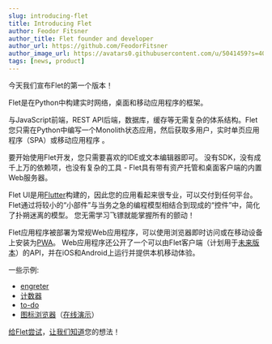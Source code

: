 ```yaml
---
slug: introducing-flet
title: Introducing Flet
author: Feodor Fitsner
author_title: Flet founder and developer
author_url: https://github.com/FeodorFitsner
author_image_url: https://avatars0.githubusercontent.com/u/5041459?s=400&v=4
tags: [news, product]
---
```


今天我们宣布Flet的第一个版本！

Flet是在Python中构建实时网络，桌面和移动应用程序的框架。

与JavaScript前端，REST API后端，数据库，缓存等无需复杂的体系结构。Flet您只需在Python中编写一个Monolith状态应用，然后获取多用户，实时单页应用程序（SPA）或移动应用程序 。

要开始使用Flet开发，您只需要喜欢的IDE或文本编辑器即可。 没有SDK，没有成千上万的依赖项，也没有复杂的工具 -  Flet具有带有资产托管和桌面客户端的内置Web服务器。

Flet UI是用[Flutter](https://flutter.dev)构建的，因此您的应用看起来很专业，可以交付到任何平台。 Flet通过将较小的“小部件”与当务之急的编程模型相结合到现成的“控件”中，简化了扑朔迷离的模型。
您无需学习飞镖就能掌握所有的颤动！

Flet应用程序被部署为常规Web应用程序，可以使用浏览器即时访问或在移动设备上安装为[PWA](https://web.dev/what-are-pwas/)。 Web应用程序还公开了一个可以由Flet客户端（计划用于[未来版本](/roadmap)）的API，并在iOS和Android上运行并提供本机移动体验。

一些示例: 

*  [engreter](https://github.com/flet-dev/examples/blob/main/python/apps/greeter/greeter.py)
* [计数器](https://github.com/flet-dev/examples/blob/main/python/apps/counter/counter.py)
* [to-do](https://github.com/flet-dev/examples/blob/main/python/apps/todo/todo.py)
* [图标浏览器](https://github.com/flet-dev/examples/blob/main/python/apps/icons-browser/main.py)（[在线演示](https://gallery.flet.dev/icons-browser/)）

[给Flet尝试](/docs/guides/python/getting-started)，[让我们知道](https://discord.gg/dzWXP8SHG8)您的想法！